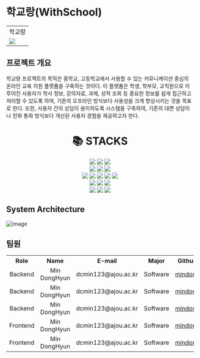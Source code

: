 
  
# 학교랑(WithSchool)
<table>
  <tbody>
    <tr>
      <td align=center>학교랑</td>
    </tr>
    <tr>
      <td><img src="https://github.com/withschool/BIBIMBAP_sc24/assets/97661859/8699b392-b3bd-4956-b36f-862c6d14cad8"></td>
    </tr>
  </tbody>
</table>




  
## 프로젝트 개요
학교랑 프로젝트의 목적은 중학교, 고등학교에서 사용할 수 있는 커뮤니케이션 중심의 온라인 교육 지원 플랫폼을 구축하는 것이다. 이 플랫폼은 학생, 학부모, 교직원으로 이루어진 사용자가 학사 정보, 강의자료, 과제, 성적 조회 등 중요한 정보를 쉽게 접근하고 처리할 수 있도록 하여, 기존의 오프라인 방식보다 사용성을 크게 향상시키는 것을 목표로 한다. 또한, 사용자 간의 상담이 용이하도록 시스템을 구축하여, 기존의 대면 상담이나 전화 통화 방식보다 개선된 사용자 경험을 제공하고자 한다.


<div align=center><h1>📚 STACKS</h1></div>

<div align=center> 
  <img src="https://img.shields.io/badge/java-007396?style=for-the-badge&logo=java&logoColor=white">
  <img src="https://img.shields.io/badge/javascript-F7DF1E?style=for-the-badge&logo=javascript&logoColor=black">
  <img src="https://img.shields.io/badge/typescript-339AF0?style=for-the-badge&logo=typescript&logoColor=white">
  <br>
  <img src="https://img.shields.io/badge/mysql-4479A1?style=for-the-badge&logo=mysql&logoColor=white"> 
  <img src="https://img.shields.io/badge/spring-6DB33F?style=for-the-badge&logo=spring&logoColor=white">
  <img src="https://img.shields.io/badge/gradle-02303A?style=for-the-badge&logo=gradle&logoColor=white">
  <br>
  <img src="https://img.shields.io/badge/aws S3-232F3E?style=for-the-badge&logo=aws S3&logoColor=white">
  <img src="https://img.shields.io/badge/apache tomcat-F8DC75?style=for-the-badge&logo=apachetomcat&logoColor=white">
  <img src="https://img.shields.io/badge/nginx-009639?style=for-the-badge&logo=nginx&logoColor=white">
  <img src="https://img.shields.io/badge/express-000000?style=for-the-badge&logo=express&logoColor=white"> 
  <img src="https://img.shields.io/badge/NaverCloudPlatform-6DB33F?style=for-the-badge&logo=NaverCloudPlatform&logoColor=white">
  <br>
  <img src="https://img.shields.io/badge/html5-E34F26?style=for-the-badge&logo=html5&logoColor=white"> 
  <img src="https://img.shields.io/badge/css-1572B6?style=for-the-badge&logo=css3&logoColor=white"> 
  <img src="https://img.shields.io/badge/react-61DAFB?style=for-the-badge&logo=react&logoColor=black">
  <br>
  <img src="https://img.shields.io/badge/github-181717?style=for-the-badge&logo=github&logoColor=white">
  <img src="https://img.shields.io/badge/github Actions-2088FF?style=for-the-badge&logo=github Actions&logoColor=white">
  <img src="https://img.shields.io/badge/git-F05032?style=for-the-badge&logo=git&logoColor=white">
</div>

## System Architecture

  
  ![image](https://github.com/withschool/BIBIMBAP_sc24/assets/97661859/19a6efb1-21f1-4a0c-b24f-8e8b89debe51)
  


## 팀원
<table>
  <tbody>
    <th>Role</th>
    <th>Name</th>
    <th>E-mail</th>
    <th>Major</th>
    <th>Github</th>
    <tr>
      <td align="center">Backend</td>
      <td align="center">Min DongHyun</td>
      <td align="center">dcmin123@ajou.ac.kr</td>
      <td align="center">Software</td>
      <td align="center"><a href="https://github.com/mindongmindong"/>mindong</td>
    </tr>
    <tr>
      <td align="center">Backend</td>
      <td align="center">Min DongHyun</td>
      <td align="center">dcmin123@ajou.ac.kr</td>
      <td align="center">Software</td>
      <td align="center"><a href="https://github.com/mindongmindong"/>mindong</td>
    </tr>
    <tr>
      <td align="center">Backend</td>
      <td align="center">Min DongHyun</td>
      <td align="center">dcmin123@ajou.ac.kr</td>
      <td align="center">Software</td>
      <td align="center"><a href="https://github.com/mindongmindong"/>mindong</td>
    </tr>
    <tr>
      <td align="center">Frontend</td>
      <td align="center">Min DongHyun</td>
      <td align="center">dcmin123@ajou.ac.kr</td>
      <td align="center">Software</td>
      <td align="center"><a href="https://github.com/mindongmindong"/>mindong</td>
    </tr>
    <tr>
      <td align="center">Frontend</td>
      <td align="center">Min DongHyun</td>
      <td align="center">dcmin123@ajou.ac.kr</td>
      <td align="center">Software</td>
      <td align="center"><a href="https://github.com/mindongmindong"/>mindong</td>
    </tr>
  </tbody>
</table>

